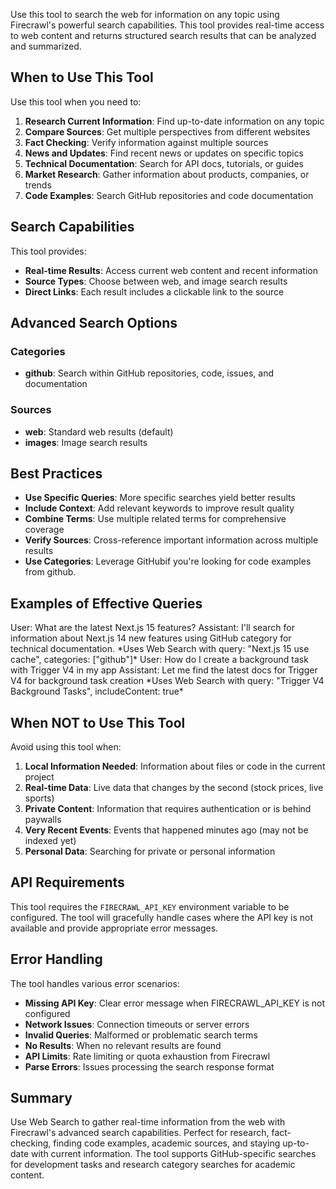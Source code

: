 Use this tool to search the web for information on any topic using Firecrawl's powerful search capabilities. This tool provides real-time access to web content and returns structured search results that can be analyzed and summarized.

## When to Use This Tool

Use this tool when you need to:

1. **Research Current Information**: Find up-to-date information on any topic
2. **Compare Sources**: Get multiple perspectives from different websites
3. **Fact Checking**: Verify information against multiple sources
4. **News and Updates**: Find recent news or updates on specific topics
5. **Technical Documentation**: Search for API docs, tutorials, or guides
6. **Market Research**: Gather information about products, companies, or trends
7. **Code Examples**: Search GitHub repositories and code documentation

## Search Capabilities

This tool provides:

- **Real-time Results**: Access current web content and recent information
- **Source Types**: Choose between web, and image search results
- **Direct Links**: Each result includes a clickable link to the source

## Advanced Search Options

### Categories
- **github**: Search within GitHub repositories, code, issues, and documentation

### Sources
- **web**: Standard web results (default)
- **images**: Image search results


## Best Practices

- **Use Specific Queries**: More specific searches yield better results
- **Include Context**: Add relevant keywords to improve result quality
- **Combine Terms**: Use multiple related terms for comprehensive coverage
- **Verify Sources**: Cross-reference important information across multiple results
- **Use Categories**: Leverage GitHubif you're looking for code examples from github.

## Examples of Effective Queries

<example>
User: What are the latest Next.js 15 features?
Assistant: I'll search for information about Next.js 14 new features using GitHub category for technical documentation.
*Uses Web Search with query: "Next.js 15 use cache", categories: ["github"]*
</example>

<example>
User: How do I create a background task with Trigger V4 in my app
Assistant: Let me find the latest docs for Trigger V4 for background task creation
*Uses Web Search with query: "Trigger V4 Background Tasks", includeContent: true*
</example>

## When NOT to Use This Tool

Avoid using this tool when:

1. **Local Information Needed**: Information about files or code in the current project
2. **Real-time Data**: Live data that changes by the second (stock prices, live sports)
3. **Private Content**: Information that requires authentication or is behind paywalls
4. **Very Recent Events**: Events that happened minutes ago (may not be indexed yet)
5. **Personal Data**: Searching for private or personal information

## API Requirements

This tool requires the `FIRECRAWL_API_KEY` environment variable to be configured. The tool will gracefully handle cases where the API key is not available and provide appropriate error messages.

## Error Handling

The tool handles various error scenarios:

- **Missing API Key**: Clear error message when FIRECRAWL_API_KEY is not configured
- **Network Issues**: Connection timeouts or server errors
- **Invalid Queries**: Malformed or problematic search terms
- **No Results**: When no relevant results are found
- **API Limits**: Rate limiting or quota exhaustion from Firecrawl
- **Parse Errors**: Issues processing the search response format

## Summary

Use Web Search to gather real-time information from the web with Firecrawl's advanced search capabilities. Perfect for research, fact-checking, finding code examples, academic sources, and staying up-to-date with current information. The tool supports GitHub-specific searches for development tasks and research category searches for academic content.
